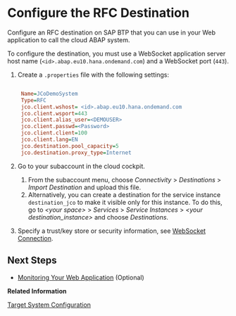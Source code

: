 <!-- loiocfd3fea58f62411485519c26e5872403 -->

# Configure the RFC Destination

Configure an RFC destination on SAP BTP that you can use in your Web application to call the cloud ABAP system.

To configure the destination, you must use a WebSocket application server host name \(`<id>.abap.eu10.hana.ondemand.com`\) and a WebSocket port \(`443`\).

1.  Create a `.properties` file with the following settings:

    ```ini
    
     Name=JCoDemoSystem 
     Type=RFC 
     jco.client.wshost= <id>.abap.eu10.hana.ondemand.com 
     jco.client.wsport=443 
     jco.client.alias_user=<DEMOUSER> 
     jco.client.passwd=<Password> 
     jco.client.client=100 
     jco.client.lang=EN 
     jco.destination.pool_capacity=5
     jco.destination.proxy_type=Internet
    
    ```

2.  Go to your subaccount in the cloud cockpit.
    1.  From the subaccount menu, choose *Connectivity* \> *Destinations* \> *Import Destination* and upload this file.
    2.  Alternatively, you can create a destination for the service instance `destination_jco` to make it visible only for this instance. To do this, go to *<your space\>* \> *Services* \> *Service Instances* \> *<your destination\_instance\>* and choose *Destinations*.

3.  Specify a trust/key store or security information, see [WebSocket Connection](target-system-configuration-ab6eac9.md#loioab6eac92978f469e9eabe3d477ca2411__web).



<a name="loiocfd3fea58f62411485519c26e5872403__section_xsy_nkc_cgb"/>

## Next Steps

-   [Monitoring Your Web Application](monitoring-your-web-application-9bd8f7d.md) \(Optional\)

**Related Information**  


[Target System Configuration](target-system-configuration-ab6eac9.md "Learn about the JCo properties you can use to configure the target sytem information in an RFC destination.")

